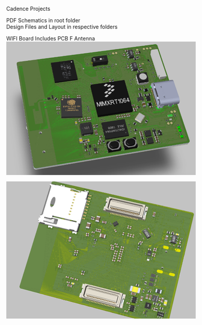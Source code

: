 Cadence Projects   

PDF Schematics in root folder  
Design Files and Layout in respective folders  
   
WIFI Board
Includes PCB F Antenna
![Front:](/img/wifi_front.png)   
   
![Back:](/img/wifi_back.png)     
